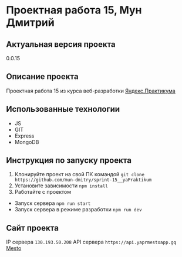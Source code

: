 # Проектная работа 15, Мун Дмитрий
## Актуальная версия проекта
0.0.15
## Описание проекта
Проектная работа 15 из курса веб-разработки [Яндекс.Практикума](https://praktikum.yandex.ru/)
## Использованные технологии
- JS
- GIT
- Express
- MongoDB
## Инструкция по запуску проекта
1. Клонируйте проект на свой ПК командой
`git clone https://github.com/mun-dmitry/sprint-15__yaPraktikum`
2. Установите зависимости
`npm install`
3. Работайте с проектом
- Запуск сервера
`npm run start`
- Запуск сервера в режиме разработки
`npm run dev`
## Сайт проекта
IP сервера `130.193.50.208`
API сервера `https://api.yaprmestoapp.gq`
[Mesto](https://yaprmestoapp.gq)
